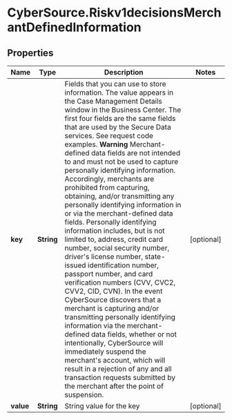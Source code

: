 # CyberSource.Riskv1decisionsMerchantDefinedInformation

## Properties
Name | Type | Description | Notes
------------ | ------------- | ------------- | -------------
**key** | **String** | Fields that you can use to store information. The value appears in the Case Management Details window in the Business Center. The first four fields are the same fields that are used by the Secure Data services. See request code examples. **Warning** Merchant-defined data fields are not intended to and must not be used to capture personally identifying information. Accordingly, merchants are prohibited from capturing, obtaining, and/or transmitting any personally identifying information in or via the merchant-defined data fields. Personally identifying information includes, but is not limited to, address, credit card number, social security number, driver's license number, state-issued identification number, passport number, and card verification numbers (CVV, CVC2, CVV2, CID, CVN). In the event CyberSource discovers that a merchant is capturing and/or transmitting personally identifying information via the merchant-defined data fields, whether or not intentionally, CyberSource will immediately suspend the merchant's account, which will result in a rejection of any and all transaction requests submitted by the merchant after the point of suspension.  | [optional] 
**value** | **String** | String value for the key | [optional] 


